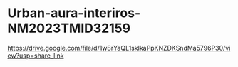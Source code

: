 # Urban-aura-interiros-NM2023TMID32159


https://drive.google.com/file/d/1w8rYaQL1skIkaPpKNZDKSndMa5796P30/view?usp=share_link
